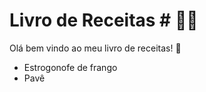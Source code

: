 # Livro de Receitas # :man_cook:

Olá bem vindo ao meu livro de receitas! :clap:

* Estrogonofe de frango
* Pavê
